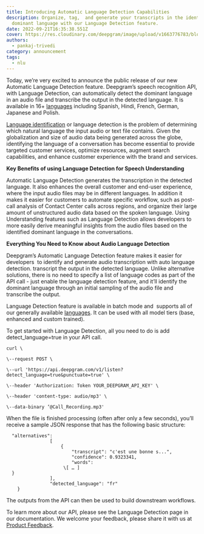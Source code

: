 ```yaml
---
title: Introducing Automatic Language Detection Capabilities
description: Organize, tag,  and generate your transcripts in the identified
  dominant language with our Language Detection feature.
date: 2022-09-21T16:35:38.551Z
cover: https://res.cloudinary.com/deepgram/image/upload/v1663776783/blog/Introducing%20Automatic%20Language%20Detection%20Capabilities/2209-ntroducing-automatic-language-detection-capabilities-featured-1200x630_1_krxzpq.png
authors:
  - pankaj-trivedi
category: announcement
tags:
  - nlu
---
```

Today, we’re very excited to announce the public release of our new Automatic Language Detection feature. Deepgram’s speech recognition API, with Language Detection, can automatically detect the dominant language in an audio file and transcribe the output in the detected language. It is available in 16+ [languages](https://developers.deepgram.com/documentation/features/language/) including Spanish, Hindi, French, German, Japanese and Polish.

[Language identification](https://en.wikipedia.org/wiki/Language_identification) or language detection is the problem of determining which natural language the input audio or text file contains. Given the globalization and size of audio data being generated across the globe, identifying the language of a conversation has become essential to provide targeted customer services, optimize resources, augment search capabilities, and enhance customer experience with the brand and services.

**Key Benefits of using Language Detection for Speech Understanding**

Automatic Language Detection generates the transcription in the detected language. It also enhances the overall customer and end-user experience, where the input audio files may be in different languages. In addition it makes it easier for customers to automate specific workflow, such as post-call analysis of Contact Center calls across regions, and organize their large amount of unstructured audio data based on the spoken language. Using Understanding features such as Language Detection allows developers to more easily derive meaningful insights from the audio files based on the identified dominant language in the conversations.

**Everything You Need to Know about Audio Language Detection**

Deepgram’s Automatic Language Detection feature makes it easier for developers  to identify and generate audio transcription with auto language detection. transcript the output in the detected language. Unlike alternative solutions, there is no need to specify a list of language codes as part of the API call - just enable the language detection feature, and it’ll identify the dominant language through an initial sampling of the audio file and transcribe the output.

Language Detection feature is available in batch mode and  supports all of our generally available [languages](https://developers.deepgram.com/documentation/features/language/). It can be used with all model tiers (base, enhanced and custom trained). 

To get started with Language Detection, all you need to do is add detect_language=true in your API call.

```
curl \

\--request POST \

\--url 'https://api.deepgram.com/v1/listen?detect_language=true&punctuate=true' \

\--header 'Authorization: Token YOUR_DEEPGRAM_API_KEY' \

\--header 'content-type: audio/mp3' \

\--data-binary ‘@Call_Recording.mp3'
```

When the file is finished processing (often after only a few seconds), you’ll receive a sample JSON response that has the following basic structure:

```
  "alternatives":
                [
                    {
                        "transcript": "c'est une bonne s...",
                        "confidence": 0.9323341,
                        "words":
                     \[ … ]
  }
                ],
                "detected_language": "fr"
    }
```

The outputs from the API can then be used to build downstream workflows. 

To learn more about our API, please see the Language Detection page in our documentation. We welcome your feedback, please share it with us at [Product Feedback](https://deepgram.hellonext.co/b/feedback).